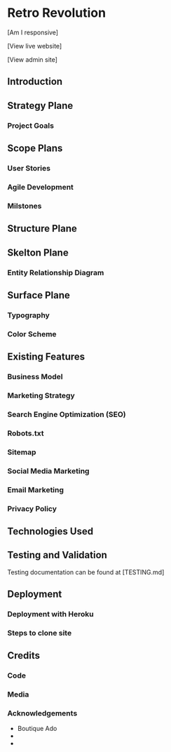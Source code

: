 # Retro Revolution

[Am I responsive]

[View live website]

[View admin site]

## Introduction

## Strategy Plane

### Project Goals

## Scope Plans

### User Stories

### Agile Development

### Milstones

## Structure Plane

## Skelton Plane

### Entity Relationship Diagram

## Surface Plane

### Typography

### Color Scheme

## Existing Features

### Business Model

### Marketing Strategy

### Search Engine Optimization (SEO)

### Robots.txt

### Sitemap

### 

### Social Media Marketing

### Email Marketing

### Privacy Policy

## Technologies Used

## Testing and Validation

Testing documentation can be found at [TESTING.md]

## Deployment

### Deployment with Heroku

### Steps to clone site

## Credits

### Code

### Media

### Acknowledgements

* Boutique Ado
* 
* 

  
